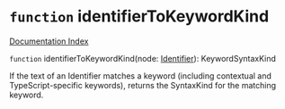 # `function` identifierToKeywordKind

[Documentation Index](../README.md)

`function` identifierToKeywordKind(node: [Identifier](../interface.Identifier/README.md)): KeywordSyntaxKind

If the text of an Identifier matches a keyword (including contextual and TypeScript-specific keywords), returns the
SyntaxKind for the matching keyword.

